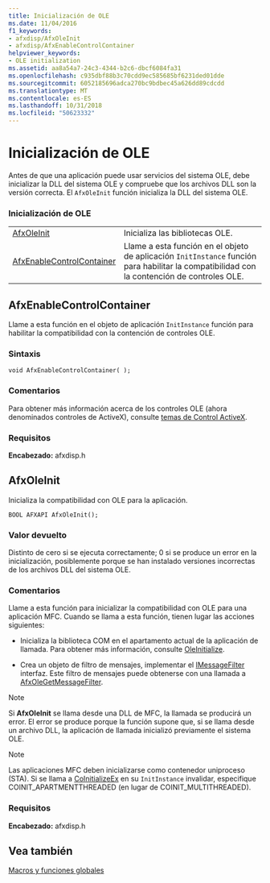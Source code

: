 ```yaml
---
title: Inicialización de OLE
ms.date: 11/04/2016
f1_keywords:
- afxdisp/AfxOleInit
- afxdisp/AfxEnableControlContainer
helpviewer_keywords:
- OLE initialization
ms.assetid: aa8a54a7-24c3-4344-b2c6-dbcf6084fa31
ms.openlocfilehash: c935dbf88b3c70cdd9ec585685bf6231ded01dde
ms.sourcegitcommit: 6052185696adca270bc9bdbec45a626dd89cdcdd
ms.translationtype: MT
ms.contentlocale: es-ES
ms.lasthandoff: 10/31/2018
ms.locfileid: "50623332"
---
```

# <a name="ole-initialization"></a>Inicialización de OLE

Antes de que una aplicación puede usar servicios del sistema OLE, debe inicializar la DLL del sistema OLE y compruebe que los archivos DLL son la versión correcta. El `AfxOleInit` función inicializa la DLL del sistema OLE.

### <a name="ole-initialization"></a>Inicialización de OLE

|||
|-|-|
|[AfxOleInit](#afxoleinit)|Inicializa las bibliotecas OLE.|
|[AfxEnableControlContainer](#afxenablecontrolcontainer)|Llame a esta función en el objeto de aplicación `InitInstance` función para habilitar la compatibilidad con la contención de controles OLE.|

## <a name="afxenablecontrolcontainer"></a> AfxEnableControlContainer

Llame a esta función en el objeto de aplicación `InitInstance` función para habilitar la compatibilidad con la contención de controles OLE.

### <a name="syntax"></a>Sintaxis

```
void AfxEnableControlContainer( );
```

### <a name="remarks"></a>Comentarios

Para obtener más información acerca de los controles OLE (ahora denominados controles de ActiveX), consulte [temas de Control ActiveX](../mfc-activex-controls.md).

### <a name="requirements"></a>Requisitos

**Encabezado:** afxdisp.h

##  <a name="afxoleinit"></a>  AfxOleInit

Inicializa la compatibilidad con OLE para la aplicación.

```
BOOL AFXAPI AfxOleInit();
```

### <a name="return-value"></a>Valor devuelto

Distinto de cero si se ejecuta correctamente; 0 si se produce un error en la inicialización, posiblemente porque se han instalado versiones incorrectas de los archivos DLL del sistema OLE.

### <a name="remarks"></a>Comentarios

Llame a esta función para inicializar la compatibilidad con OLE para una aplicación MFC. Cuando se llama a esta función, tienen lugar las acciones siguientes:

- Inicializa la biblioteca COM en el apartamento actual de la aplicación de llamada. Para obtener más información, consulte [OleInitialize](/windows/desktop/api/ole2/nf-ole2-oleinitialize).

- Crea un objeto de filtro de mensajes, implementar el [IMessageFilter](/windows/desktop/api/objidl/nn-objidl-imessagefilter) interfaz. Este filtro de mensajes puede obtenerse con una llamada a [AfxOleGetMessageFilter](application-control.md#afxolegetmessagefilter).

> [!NOTE]
>  Si **AfxOleInit** se llama desde una DLL de MFC, la llamada se producirá un error. El error se produce porque la función supone que, si se llama desde un archivo DLL, la aplicación de llamada inicializó previamente el sistema OLE.

> [!NOTE]
>  Las aplicaciones MFC deben inicializarse como contenedor uniproceso (STA). Si se llama a [CoInitializeEx](/windows/desktop/api/combaseapi/nf-combaseapi-coinitializeex) en su `InitInstance` invalidar, especifique COINIT_APARTMENTTHREADED (en lugar de COINIT_MULTITHREADED).

### <a name="requirements"></a>Requisitos

**Encabezado:** afxdisp.h

## <a name="see-also"></a>Vea también

[Macros y funciones globales](../../mfc/reference/mfc-macros-and-globals.md)
